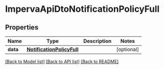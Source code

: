 # ImpervaApiDtoNotificationPolicyFull

## Properties
Name | Type | Description | Notes
------------ | ------------- | ------------- | -------------
**data** | [**NotificationPolicyFull**](NotificationPolicyFull.md) |  | [optional] 

[[Back to Model list]](../README.md#documentation-for-models) [[Back to API list]](../README.md#documentation-for-api-endpoints) [[Back to README]](../README.md)


